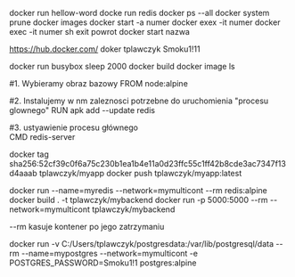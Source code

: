 docker run hellow-word
docke run redis
docker ps --all
docker system prune
docker images
docker start -a numer
docker exex -it numer
docker exec  -it numer sh
exit powrot
docker start nazwa


https://hub.docker.com/
doker
tplawczyk
Smoku1!11



docker run busybox sleep 2000
docker build
docker image ls



#1. Wybieramy obraz bazowy
FROM node:alpine

#2. Instalujemy w nm zaleznosci potrzebne do uruchomienia "procesu glownego"
RUN apk add --update redis

#3. ustyawienie procesu głównego\
CMD redis-server



docker tag sha256:52cf39c0f6a75c230b1ea1b4e11a0d23ffc55c1ff42b8cde3ac7347f13d4aaab tplawczyk/myapp
docker push tplawczyk/myapp:latest



docker run --name=myredis --network=mymulticont --rm redis:alpine
docker build . -t tplawczyk/mybackend
docker run -p 5000:5000 --rm --network=mymulticont tplawczyk/mybackend

--rm kasuje kontener po jego zatrzymaniu 

docker run -v C:/Users/tplawczyk/postgresdata:/var/lib/postgresql/data --rm --name=mypostgres --network=mymulticont -e POSTGRES_PASSWORD=Smoku1!1 postgres:alpine
